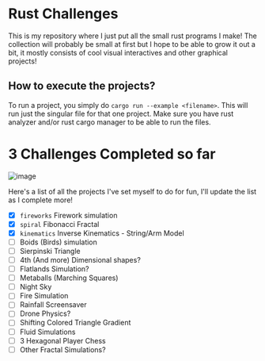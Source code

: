 # Rust Challenges
This is my repository where I just put all the small rust programs I make! The collection will probably be small at first but I hope to be able to grow it out a bit, it mostly consists of cool visual interactives and other graphical projects!

## How to execute the projects?
To run a project, you simply do `cargo run --example <filename>`. This will run just the singular file for that one project.  Make sure you have rust analyzer and/or rust cargo manager to be able to run the files.

# 3 Challenges Completed so far
![image](https://user-images.githubusercontent.com/57340908/179426908-9e55237d-b682-4ce4-a4fe-e6468dd926b9.png)


Here's a list of all the projects I've set myself to do for fun, I'll update the list as I complete more!
- [x] `fireworks` Firework simulation 
- [x] `spiral`    Fibonacci Fractal
- [x] `kinematics` Inverse Kinematics - String/Arm Model
- [ ] Boids (Birds) simulation
- [ ] Sierpinski Triangle
- [ ] 4th (And more) Dimensional shapes?
- [ ] Flatlands Simulation?
- [ ] Metaballs (Marching Squares)
- [ ] Night Sky
- [ ] Fire Simulation
- [ ] Rainfall Screensaver
- [ ] Drone Physics?
- [ ] Shifting Colored Triangle Gradient 
- [ ] Fluid Simulations
- [ ] 3 Hexagonal Player Chess
- [ ] Other Fractal Simulations?
